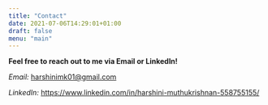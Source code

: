 ```yaml
---
title: "Contact"
date: 2021-07-06T14:29:01+01:00
draft: false
menu: "main"
---
```


**Feel free to reach out to me via Email or LinkedIn!**

*Email:* harshinimk01@gmail.com

*LinkedIn:* https://www.linkedin.com/in/harshini-muthukrishnan-558755155/

